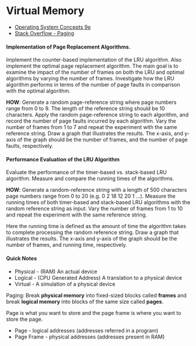 # Virtual Memory

* [Operating System Concepts 9e](https://www.os-book.com/OS9/)
* [Stack Overflow - Paging](https://www.quora.com/Whats-the-difference-between-page-and-page-frame)

#### Implementation of Page Replacement Algorithms.

Implement the counter-based implementation of the LRU algorithm. Also implement
the optimal page replacement algorithm. The main goal is to examine the impact 
of the number of frames on both the LRU and optimal algorithms by varying the 
number of frames. Investigate how the LRU algorithm performs in terms of the
number of page faults in comparison with the optimal algorithm.

**HOW**: Generate a random page-reference string where page numbers range from
0 to 9. The length of the reference string should be 10 characters. Apply the
random page-reference string to each algorithm, and record the number of page
faults incurred by each algorithm. Vary the number of frames from 1 to 7 and
repeat the experiment with the same reference string. Draw a graph that
illustrates the results. The x-axis, and y-axis of the graph should be the
number of frames, and the number of page faults, respectively.

#### Performance Evaluation of the LRU Algorithm

Evaluate the performance of the timer-based vs. stack-based LRU algorithm.
Measure and compare the running times of the algorithms.

**HOW**: Generate a random-reference string with a length of 500 characters
page numbers range from 0 to 20 (e.g. 0 2 18 12 20 1 ...). Measure the running
times of both timer-based and stack-based LRU algorithms with the random
reference string as input. Vary the number of frames from 1 to 10 and repeat the
experiment with the same reference string.

Here the running time is defined as the amount of time the algorithm takes to
complete processing the random reference string. Draw a graph that illustrates
the results. The x-axis and y-axis of the graph should be the number of frames,
and running time, respectively.

#### Quick Notes

* Physical - (RAM) An actual device
* Logical - (CPU Generated Address) A translation to a physical device
* Virtual - A simulation of a physical device

Paging: Break **physical memory** into fixed-sized blocks called **frames**
and break **logical memory** into blocks of the same size called **pages**.

Page is what you want to store and the page frame is where you want to store
the page.
* Page - logical addresses (addresses referred in a program)
* Page Frame - physical addresses (addresses present in RAM)